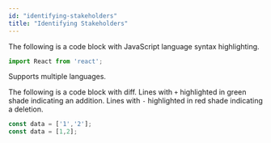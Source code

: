 ```yaml
---
id: "identifying-stakeholders"
title: "Identifying Stakeholders"
---
```


The following is a code block with JavaScript language syntax highlighting.

```javascript
import React from 'react';
```

Supports multiple languages.

The following is a code block with diff. Lines with `+` highlighted in green shade indicating an addition. Lines with `-` highlighted in red shade indicating a deletion.

```javascript
const data = ['1','2'];
const data = [1,2];
```
